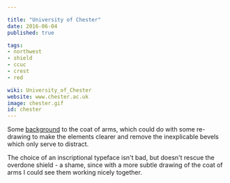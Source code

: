```yaml
---

title: "University of Chester"
date: 2016-06-04
published: true

tags:
- northwest
- shield
- ccuc
- crest
- red

wiki: University_of_Chester
website: www.chester.ac.uk
image: chester.gif
id: chester
---
```


Some [background](http://cheshire-heraldry.org.uk/unichester.html) to the coat of arms, which could do with some re-drawing to make the elements clearer and remove the inexplicable bevels which only serve to distract.

The choice of an inscriptional typeface isn't bad, but doesn't rescue the overdone shield - a shame, since with a more subtle drawing of the coat of arms I could see them working nicely together.
